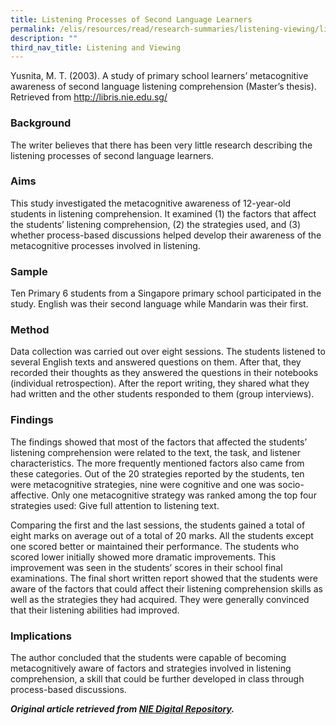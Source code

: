 ```yaml
---
title: Listening Processes of Second Language Learners
permalink: /elis/resources/read/research-summaries/listening-viewing/listening-process-second-language-learner/
description: ""
third_nav_title: Listening and Viewing
---
```

Yusnita, M. T. (2003). A study of primary school learners’ metacognitive awareness of second language listening comprehension (Master’s thesis). Retrieved from http://libris.nie.edu.sg/

### Background

The writer believes that there has been very little research describing the listening processes of second language learners.

### Aims

This study investigated the metacognitive awareness of 12-year-old students in listening comprehension. It examined (1) the factors that affect the students’ listening comprehension, (2) the strategies used, and (3) whether process-based discussions helped develop their awareness of the metacognitive processes involved in listening.

### Sample

Ten Primary 6 students from a Singapore primary school participated in the study. English was their second language while Mandarin was their first.

### Method

Data collection was carried out over eight sessions. The students listened to several English texts and answered questions on them. After that, they recorded their thoughts as they answered the questions in their notebooks (individual retrospection). After the report writing, they shared what they had written and the other students responded to them (group interviews).

### Findings

The findings showed that most of the factors that affected the students’ listening comprehension were related to the text, the task, and listener characteristics. The more frequently mentioned factors also came from these categories. Out of the 20 strategies reported by the students, ten were metacognitive strategies, nine were cognitive and one was socio-affective. Only one metacognitive strategy was ranked among the top four strategies used: Give full attention to listening text.

Comparing the first and the last sessions, the students gained a total of eight marks on average out of a total of 20 marks. All the students except one scored better or maintained their performance. The students who scored lower initially showed more dramatic improvements. This improvement was seen in the students’ scores in their school final examinations. The final short written report showed that the students were aware of the factors that could affect their listening comprehension skills as well as the strategies they had acquired. They were generally convinced that their listening abilities had improved.

### Implications

The author concluded that the students were capable of becoming metacognitively aware of factors and strategies involved in listening comprehension, a skill that could be further developed in class through process-based discussions.


**_Original article retrieved from [NIE Digital Repository](https://repository.nie.edu.sg/)._**